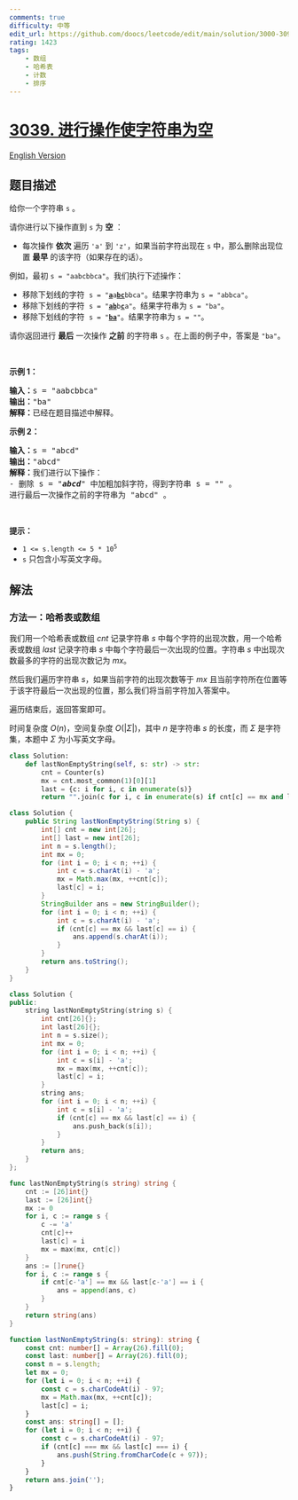 ```yaml
---
comments: true
difficulty: 中等
edit_url: https://github.com/doocs/leetcode/edit/main/solution/3000-3099/3039.Apply%20Operations%20to%20Make%20String%20Empty/README.md
rating: 1423
tags:
    - 数组
    - 哈希表
    - 计数
    - 排序
---
```


# [3039. 进行操作使字符串为空](https://leetcode.cn/problems/apply-operations-to-make-string-empty)

[English Version](/solution/3000-3099/3039.Apply%20Operations%20to%20Make%20String%20Empty/README_EN.md)

## 题目描述

<!-- 这里写题目描述 -->

<p>给你一个字符串&nbsp;<code>s</code>&nbsp;。</p>

<p>请你进行以下操作直到 <code>s</code>&nbsp;为 <strong>空</strong>&nbsp;：</p>

<ul>
	<li>每次操作 <strong>依次</strong> 遍历 <code>'a'</code> 到 <code>'z'</code>，如果当前字符出现在 <code>s</code> 中，那么删除出现位置&nbsp;<strong>最早</strong>&nbsp;的该字符（如果存在的话）。</li>
</ul>

<p>例如，最初 <code>s = "aabcbbca"</code>。我们执行下述操作：</p>

<ul>
	<li>移除下划线的字符&nbsp; <code>s = "<u><strong>a</strong></u>a<u><strong>bc</strong></u>bbca"</code>。结果字符串为 <code>s = "abbca"</code>。</li>
	<li>移除下划线的字符&nbsp; <code>s = "<u><strong>ab</strong></u>b<u><strong>c</strong></u>a"</code>。结果字符串为 <code>s = "ba"</code>。</li>
	<li>移除下划线的字符&nbsp; <code>s = "<u><strong>ba</strong></u>"</code>。结果字符串为 <code>s = ""</code>。</li>
</ul>

<p>请你返回进行 <strong>最后</strong>&nbsp;一次操作 <strong>之前</strong>&nbsp;的字符串<em>&nbsp;</em><code>s</code><em>&nbsp;</em>。在上面的例子中，答案是&nbsp;<code>"ba"</code>。</p>

<p>&nbsp;</p>

<p><strong class="example">示例 1：</strong></p>

<pre>
<b>输入：</b>s = "aabcbbca"
<b>输出：</b>"ba"
<b>解释：</b>已经在题目描述中解释。
</pre>

<p><strong class="example">示例 2：</strong></p>

<pre>
<b>输入：</b>s = "abcd"
<b>输出：</b>"abcd"
<b>解释：</b>我们进行以下操作：
- 删除 s = "<em><strong>abcd</strong></em>" 中加粗加斜字符，得到字符串 s = "" 。
进行最后一次操作之前的字符串为 "abcd" 。
</pre>

<p>&nbsp;</p>

<p><strong>提示：</strong></p>

<ul>
	<li><code>1 &lt;= s.length &lt;= 5 * 10<sup>5</sup></code></li>
	<li><code>s</code>&nbsp;只包含小写英文字母。</li>
</ul>

## 解法

### 方法一：哈希表或数组

我们用一个哈希表或数组 $cnt$ 记录字符串 $s$ 中每个字符的出现次数，用一个哈希表或数组 $last$ 记录字符串 $s$ 中每个字符最后一次出现的位置。字符串 $s$ 中出现次数最多的字符的出现次数记为 $mx$。

然后我们遍历字符串 $s$，如果当前字符的出现次数等于 $mx$ 且当前字符所在位置等于该字符最后一次出现的位置，那么我们将当前字符加入答案中。

遍历结束后，返回答案即可。

时间复杂度 $O(n)$，空间复杂度 $O(|\Sigma|)$，其中 $n$ 是字符串 $s$ 的长度，而 $\Sigma$ 是字符集，本题中 $\Sigma$ 为小写英文字母。

<!-- tabs:start -->

```python
class Solution:
    def lastNonEmptyString(self, s: str) -> str:
        cnt = Counter(s)
        mx = cnt.most_common(1)[0][1]
        last = {c: i for i, c in enumerate(s)}
        return "".join(c for i, c in enumerate(s) if cnt[c] == mx and last[c] == i)
```

```java
class Solution {
    public String lastNonEmptyString(String s) {
        int[] cnt = new int[26];
        int[] last = new int[26];
        int n = s.length();
        int mx = 0;
        for (int i = 0; i < n; ++i) {
            int c = s.charAt(i) - 'a';
            mx = Math.max(mx, ++cnt[c]);
            last[c] = i;
        }
        StringBuilder ans = new StringBuilder();
        for (int i = 0; i < n; ++i) {
            int c = s.charAt(i) - 'a';
            if (cnt[c] == mx && last[c] == i) {
                ans.append(s.charAt(i));
            }
        }
        return ans.toString();
    }
}
```

```cpp
class Solution {
public:
    string lastNonEmptyString(string s) {
        int cnt[26]{};
        int last[26]{};
        int n = s.size();
        int mx = 0;
        for (int i = 0; i < n; ++i) {
            int c = s[i] - 'a';
            mx = max(mx, ++cnt[c]);
            last[c] = i;
        }
        string ans;
        for (int i = 0; i < n; ++i) {
            int c = s[i] - 'a';
            if (cnt[c] == mx && last[c] == i) {
                ans.push_back(s[i]);
            }
        }
        return ans;
    }
};
```

```go
func lastNonEmptyString(s string) string {
	cnt := [26]int{}
	last := [26]int{}
	mx := 0
	for i, c := range s {
		c -= 'a'
		cnt[c]++
		last[c] = i
		mx = max(mx, cnt[c])
	}
	ans := []rune{}
	for i, c := range s {
		if cnt[c-'a'] == mx && last[c-'a'] == i {
			ans = append(ans, c)
		}
	}
	return string(ans)
}
```

```ts
function lastNonEmptyString(s: string): string {
    const cnt: number[] = Array(26).fill(0);
    const last: number[] = Array(26).fill(0);
    const n = s.length;
    let mx = 0;
    for (let i = 0; i < n; ++i) {
        const c = s.charCodeAt(i) - 97;
        mx = Math.max(mx, ++cnt[c]);
        last[c] = i;
    }
    const ans: string[] = [];
    for (let i = 0; i < n; ++i) {
        const c = s.charCodeAt(i) - 97;
        if (cnt[c] === mx && last[c] === i) {
            ans.push(String.fromCharCode(c + 97));
        }
    }
    return ans.join('');
}
```

<!-- tabs:end -->

<!-- end -->
